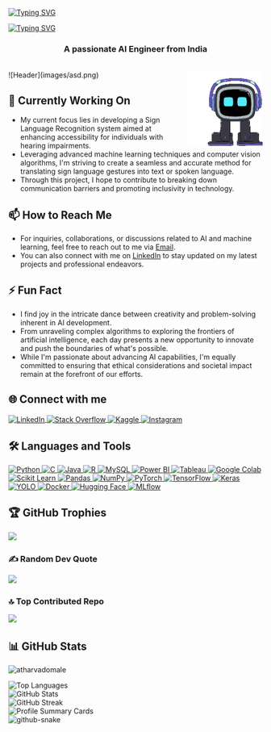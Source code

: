 [![Typing SVG](https://readme-typing-svg.herokuapp.com?font=Fira+Code&weight=900&size=30&pause=2500&color=00FF00&background=F513FF00&width=435&lines=Hi+There!+✌️)](https://git.io/typing-svg)

[![Typing SVG](https://readme-typing-svg.herokuapp.com?font=Fira+Code&weight=900&size=32&duration=9000&pause=2000&color=FFD700&background=F513FF00&width=435&lines=I'm+Atharva+Domale+✨)](https://git.io/typing-svg)
<h3 align="center">A passionate AI Engineer from India</h3>

<br/>
![Header](images/asd.png)

<img align="right" width="150" height="150" src="images/emo.gif" alt="gif">
</p>


## 🔭 Currently Working On

- My current focus lies in developing a Sign Language Recognition system aimed at enhancing accessibility for individuals with hearing impairments.
- Leveraging advanced machine learning techniques and computer vision algorithms, I'm striving to create a seamless and accurate method for translating sign language gestures into text or spoken language.
- Through this project, I hope to contribute to breaking down communication barriers and promoting inclusivity in technology.

## 📫 How to Reach Me

- For inquiries, collaborations, or discussions related to AI and machine learning, feel free to reach out to me via [Email](mailto:atharvadomale@gmail.com).
- You can also connect with me on [LinkedIn](https://www.linkedin.com/in/atharvadomale/) to stay updated on my latest projects and professional endeavors.

## ⚡ Fun Fact

- I find joy in the intricate dance between creativity and problem-solving inherent in AI development.
- From unraveling complex algorithms to exploring the frontiers of artificial intelligence, each day presents a new opportunity to innovate and push the boundaries of what's possible.
- While I'm passionate about advancing AI capabilities, I'm equally committed to ensuring that ethical considerations and societal impact remain at the forefront of our efforts.


## 🌐 Connect with me

<p align="left">
  <a href="https://linkedin.com/in/atharvadomale" target="_blank">
    <img align="center" src="https://img.shields.io/badge/LinkedIn-Profile-informational?style=flat&logo=linkedin&logoColor=white&color=0A66C2" alt="LinkedIn" />
  </a>
  <a href="https://stackoverflow.com/users/20541614" target="_blank">
    <img align="center" src="https://img.shields.io/badge/Stack%20Overflow-Profile-orange?style=flat&logo=stackoverflow&logoColor=white&color=F58025" alt="Stack Overflow" />
  </a>
  <a href="https://kaggle.com/atharvadomale" target="_blank">
    <img align="center" src="https://img.shields.io/badge/Kaggle-Profile-blue?style=flat&logo=kaggle&logoColor=white&color=20BEFF" alt="Kaggle" />
  </a>
  <a href="https://www.instagram.com/atharva.ipynb_/" target="_blank">
    <img align="center" src="https://img.shields.io/badge/Instagram-Profile-critical?style=flat&logo=instagram&logoColor=white&color=BC2A8D" alt="Instagram" />
  </a>
</p>

## 🛠️ Languages and Tools

<p align="left">
  <a href="https://www.python.org" target="_blank" rel="noreferrer">
    <img src="https://img.shields.io/badge/Python-Language-yellow?style=flat&logo=python&logoColor=white&color=3776AB" alt="Python" />
  </a>
  <a href="https://www.cprogramming.com/" target="_blank" rel="noreferrer">
    <img src="https://img.shields.io/badge/C-Language-green?style=flat&logo=c&logoColor=white&color=A8B9CC" alt="C" />
  </a>
  <a href="https://www.java.com" target="_blank" rel="noreferrer">
    <img src="https://img.shields.io/badge/Java-Language-orange?style=flat&logo=java&logoColor=white&color=007396" alt="Java" />
  </a>
  <a href="https://www.r-project.org/" target="_blank" rel="noreferrer">
    <img src="https://img.shields.io/badge/R-Language-blue?style=flat&logo=r&logoColor=white&color=276DC3" alt="R" />
  </a>
  <a href="https://www.mysql.com/" target="_blank" rel="noreferrer">
    <img src="https://img.shields.io/badge/MySQL-Database-yellow?style=flat&logo=mysql&logoColor=white&color=4479A1" alt="MySQL" />
  </a>
  <a href="https://powerbi.microsoft.com/" target="_blank" rel="noreferrer">
    <img src="https://img.shields.io/badge/Power%20BI-Data%20Visualization-orange?style=flat&logo=powerbi&logoColor=white&color=F2C811" alt="Power BI" />
  </a>
  <a href="https://www.tableau.com/" target="_blank" rel="noreferrer">
    <img src="https://img.shields.io/badge/Tableau-Data%20Visualization-blue?style=flat&logo=tableau&logoColor=white&color=E97627" alt="Tableau" />
  </a>
  <a href="https://colab.research.google.com/" target="_blank" rel="noreferrer">
    <img src="https://img.shields.io/badge/Google%20Colab-Notebooks-yellow?style=flat&logo=googlecolab&logoColor=white&color=F9AB00" alt="Google Colab" />
  </a>
  <a href="https://scikit-learn.org/" target="_blank" rel="noreferrer">
    <img src="https://img.shields.io/badge/Scikit%20Learn-Library-blue?style=flat&logo=scikitlearn&logoColor=white&color=F7931E" alt="Scikit Learn" />
  </a>
  <a href="https://pandas.pydata.org/" target="_blank" rel="noreferrer">
    <img src="https://img.shields.io/badge/Pandas-Library-yellow?style=flat&logo=pandas&logoColor=white&color=150458" alt="Pandas" />
  </a>
  <a href="https://numpy.org/" target="_blank" rel="noreferrer">
    <img src="https://img.shields.io/badge/Numpy-Library-blue?style=flat&logo=numpy&logoColor=white&color=013243" alt="NumPy" />
  </a>
  <a href="https://pytorch.org/" target="_blank" rel="noreferrer">
    <img src="https://img.shields.io/badge/PyTorch-Library-orange?style=flat&logo=pytorch&logoColor=white&color=EE4C2C" alt="PyTorch" />
  </a>
  <a href="https://www.tensorflow.org" target="_blank" rel="noreferrer">
    <img src="https://img.shields.io/badge/TensorFlow-Library-blue?style=flat&logo=tensorflow&logoColor=white&color=FF6F00" alt="TensorFlow" />
  </a>
  <a href="https://keras.io/" target="_blank" rel="noreferrer">
    <img src="https://img.shields.io/badge/Keras-Library-red?style=flat&logo=keras&logoColor=white&color=D00000" alt="Keras" />
  </a>
  <a href="https://pjreddie.com/darknet/yolo/" target="_blank" rel="noreferrer">
    <img src="https://img.shields.io/badge/YOLO-Object%20Detection-yellow?style=flat&logo=yolov5&logoColor=white&color=990000" alt="YOLO" />
  </a>
  <a href="https://www.docker.com/" target="_blank" rel="noreferrer">
    <img src="https://img.shields.io/badge/Docker-Containerization-blue?style=flat&logo=docker&logoColor=white&color=2496ED" alt="Docker" />
  </a>
  <a href="https://huggingface.co/" target="_blank" rel="noreferrer">
    <img src="https://img.shields.io/badge/Hugging%20Face-Library-blue?style=flat&logo=huggingface&logoColor=white&color=FF3E00" alt="Hugging Face" />
  </a>
 <a href="https://mlflow.org/" target="_blank" rel="noreferrer">
  <img src="https://img.shields.io/badge/MLflow-MLOps-green?style=flat&logo=mlflow&logoColor=white&color=02569B" alt="MLflow" />
</a>

## 🏆 GitHub Trophies
![](https://github-profile-trophy.vercel.app/?username=atharvadomale&theme=radical&no-frame=false&no-bg=true&margin-w=4)

### ✍️ Random Dev Quote
![](https://quotes-github-readme.vercel.app/api?type=horizontal&theme=radical)

### 🔝 Top Contributed Repo
![](https://github-contributor-stats.vercel.app/api?username=atharvadomale&limit=5&theme=merko&combine_all_yearly_contributions=true)

## 📊 GitHub Stats
<p align="left">
  <img src="https://komarev.com/ghpvc/?username=atharvadomale&label=Profile%20views&color=0e75b6&style=flat" alt="atharvadomale" />
</p>

<div >
  <img src="https://github-readme-stats.vercel.app/api/top-langs?username=atharvadomale&show_icons=true&locale=en&layout=compact&theme=dark" alt="Top Languages" />
</div>

<div >
  <img src="https://github-readme-stats.vercel.app/api?username=atharvadomale&show_icons=true&locale=en&theme=dark" alt="GitHub Stats" />
</div>

<div >
  <img src="https://github-readme-streak-stats.herokuapp.com/?user=atharvadomale&theme=dark" alt="GitHub Streak" />
</div>

<div >
  <img src="https://github-profile-summary-cards.vercel.app/api/cards/profile-details?username=atharvadomale&theme=github_dark" alt="Profile Summary Cards" />
</div>

<div >
<picture>
  <source media="(prefers-color-scheme: dark)" srcset="https://raw.githubusercontent.com/tobiasmeyhoefer/tobiasmeyhoefer/output/github-snake-dark.svg" />
  <source media="(prefers-color-scheme: light)" srcset="https://raw.githubusercontent.com/tobiasmeyhoefer/tobiasmeyhoefer/output/github-snake.svg" />
  <img alt="github-snake" src="https://raw.githubusercontent.com/tobiasmeyhoefer/tobiasmeyhoefer/output/github-snake.svg" />
</picture>
</div>

 </a> 
</p>
